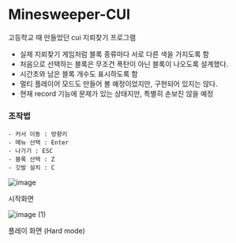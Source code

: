 # Minesweeper-CUI

고등학교 때 만들었던 cui 지뢰찾기 프로그램

* 실제 지뢰찾기 게임처럼 블록 종류마다 서로 다른 색을 가지도록 함
* 처음으로 선택하는 블록은 무조건 폭탄이 아닌 블록이 나오도록 설계했다.
* 시간초와 남은 블록 개수도 표시하도록 함
* 멀티 플레이어 모드도 만들어 볼 예정이었지만, 구현되어 있지는 않다.
* 현재 record 기능에 문제가 있는 상태지만, 특별히 손보진 않을 예정

### 조작법
```
- 커서 이동 : 방향키
- 메뉴 선택 : Enter
- 나가기 : ESC
- 블록 선택 : Z
- 깃발 설치 : C
```
![image](https://github.com/kdw7921/Minesweeper-CUI/assets/34418693/0b452e1a-1d1b-460d-8755-4571b1f0c5cf)

시작화면

![image (1)](https://github.com/kdw7921/Minesweeper-CUI/assets/34418693/e314914c-9110-4488-9fd8-606f102ba01e)

플레이 화면 (Hard mode)
